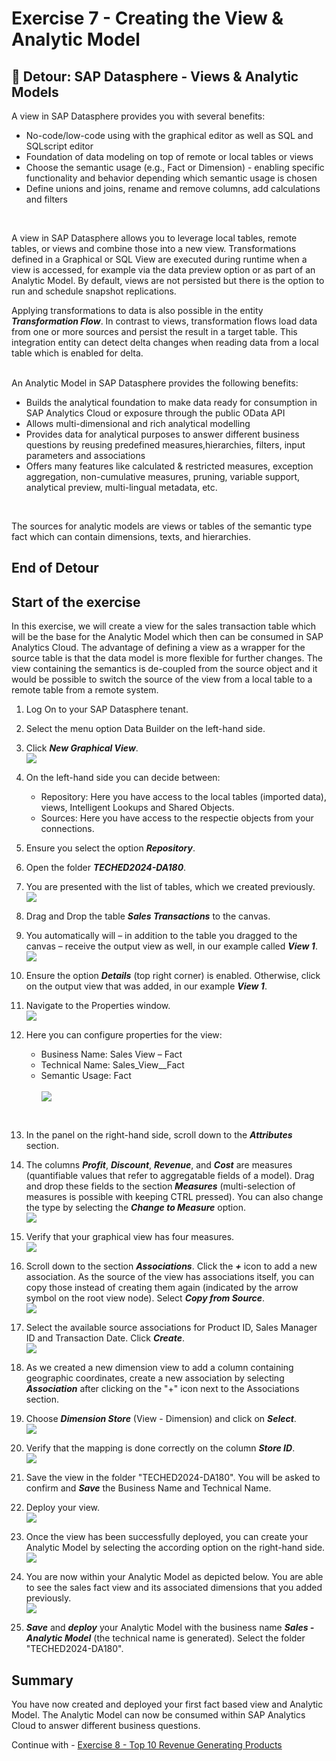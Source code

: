 # Exercise 7 - Creating the View & Analytic Model

## :beginner: Detour: SAP Datasphere - Views & Analytic Models

A view in SAP Datasphere provides you with several benefits:
- No-code/low-code using with the graphical editor as well as SQL and SQLscript editor
- Foundation of data modeling on top of remote or local tables or views
- Choose the semantic usage (e.g., Fact or Dimension) - enabling specific functionality and behavior depending which semantic usage is chosen
- Define unions and joins, rename and remove columns, add calculations and filters
<br>  

A view in SAP Datasphere allows you to leverage local tables, remote tables, or views and combine
those into a new view. Transformations defined in a Graphical or SQL View are executed during runtime when a view is accessed, for example via the data preview option or as part of an Analytic Model. By default, views are not persisted but there is the option to run and schedule snapshot replications.

Applying transformations to data is also possible in the entity ***Transformation Flow***. In contrast to views, transformation flows load data from one or more sources and persist the result in a target table. This integration entity can detect delta changes when reading data from a local table which is enabled for delta.


<br>  
An Analytic Model in SAP Datasphere provides the following benefits: <ul><li>Builds the analytical foundation to make data ready for consumption in SAP Analytics Cloud or exposure through the public OData API</li><li>Allows multi-dimensional and rich analytical modelling</li><li>Provides data for analytical purposes to answer different business questions by reusing predefined measures,hierarchies, filters, input parameters and associations</li><li>Offers many features like calculated & restricted measures, exception aggregation, non-cumulative measures, pruning, variable support, analytical preview, multi-lingual metadata, etc.</ul>
<br> 

The sources for analytic models are views or tables of the semantic type fact which can contain dimensions, texts, and hierarchies. 

## End of Detour

## Start of the exercise
In this exercise, we will create a view for the sales transaction table which will be the base for the Analytic Model which then can be consumed in SAP Analytics Cloud. The advantage of defining a view as a wrapper for the source table is that the data model is more flexible for further changes. The view containing the semantics is de-coupled from the source object and it would be possible to switch the source of the view from a local table to a remote table from a remote system.

1. Log On to your SAP Datasphere tenant.
2. Select the menu option Data Builder on the left-hand side.
3. Click ***New Graphical View***.
<br>![](images/00_00_0071.png)  
  
4. On the left-hand side you can decide between:<br><ul><li>Repository: Here you have access to the local tables (imported data), views, Intelligent Lookups and Shared Objects.</li><li>Sources: Here you have access to the respectie objects from your connections.</li></ul>

5. Ensure you select the option ***Repository***.
6. Open the folder ***TECHED2024-DA180***. 
7. You are presented with the list of tables, which we created previously.
<br>![](images/00_00_0083.png)  
  
8. Drag and Drop the table ***Sales Transactions*** to the canvas.
9. You automatically will – in addition to the table you dragged to the canvas – receive the output view as well,
in our example called ***View 1***.
<br>![](images/00_00_0084.png)   
  
10. Ensure the option ***Details*** (top right corner) is enabled. Otherwise, click on the output view that was added, in our example ***View 1***.
11. Navigate to the Properties window.
<br>![](images/00_00_0086.png) 

12. Here you can configure properties for the view:<br><ul><li> Business Name: Sales View – Fact</li><li> Technical Name: Sales_View__Fact</li><li> Semantic Usage: Fact</li>
<br>![](images/00_00_0082.png)   
<br>

  
13. In the panel on the right-hand side, scroll down to the ***Attributes*** section.
14. The columns ***Profit***, ***Discount***, ***Revenue***, and ***Cost*** are measures (quantifiable values that refer to aggregatable fields of a model). Drag and drop these fields to the section ***Measures*** (multi-selection of measures is possible with keeping CTRL pressed). You can also change the type by selecting the ***Change to Measure*** option.
<br>![](images/00_00_0087.png)  
  
15. Verify that your graphical view has four measures.
<br>![](images/00_00_0001.png)  

16. Scroll down to the section ***Associations***. Click the ***+*** icon to add a new association. As the source of the view has associations itself, you can copy those instead of creating them again (indicated by the arrow symbol on the root view node). Select ***Copy from Source***.
<br>![](images/00_00_0088.png) 
  
17. Select the available source associations for Product ID, Sales Manager ID and Transaction Date. Click ***Create***. 
<br>![](images/00_00_0089.png)   

18. As we created a new dimension view to add a column containing geographic coordinates, create a new association by selecting ***Association*** after clicking on the "+" icon next to the Associations section. 

19. Choose ***Dimension Store*** (View - Dimension) and click on ***Select***.
<br>![](images/00_00_0002.png)   

20. Verify that the mapping is done correctly on the column ***Store ID***.
<br>![](images/00_00_0003.png)   

21. Save the view in the folder "TECHED2024-DA180". You will be asked to confirm and ***Save*** the Business Name and Technical Name.

22. Deploy your view. 
<br>![](images/00_00_0886.png)  

23. Once the view has been successfully deployed, you can create your Analytic Model by selecting the according option on the right-hand side.
<br>![](images/00_00_0888.png)

24. You are now within your Analytic Model as depicted below. You are able to see the sales fact view and its associated dimensions that you added previously. 
<br>![](images/00_00_0004.png)

25. ***Save*** and ***deploy*** your Analytic Model with the business name ***Sales - Analytic Model*** (the technical name is generated). Select the folder "TECHED2024-DA180".

## Summary

You have now created and deployed your first fact based view and Analytic Model. The Analytic Model can now be consumed within SAP Analytics Cloud to answer different business questions.

Continue with - [Exercise 8 - Top 10 Revenue Generating Products ](../ex08/README.md)
